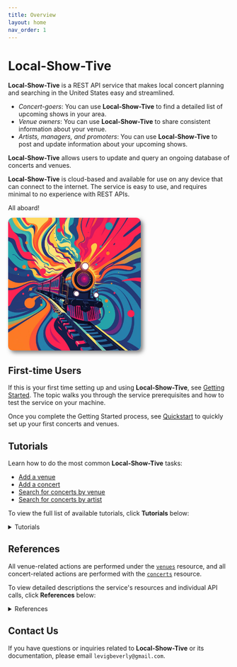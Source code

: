 ```yaml
---
title: Overview
layout: home
nav_order: 1
---
```

# Local-Show-Tive

**Local-Show-Tive** is a REST API service that makes local concert planning and searching in the United States easy and streamlined. 
- _Concert-goers_: You can use **Local-Show-Tive** to find a detailed list of upcoming shows in your area.
- _Venue owners_: You can use **Local-Show-Tive** to share consistent information about your venue.
- _Artists, managers, and promoters_: You can use **Local-Show-Tive** to post and update information about your upcoming shows.

**Local-Show-Tive** allows users to update and query an ongoing database of concerts and venues.

**Local-Show-Tive** is cloud-based and available for use on any device that can connect to the internet. The service is easy to use, and requires minimal to no experience with REST APIs. 

All aboard!
<p>
  <img src="img/local-show-tive.jpg" alt="Local-Show-Tive Train Logo" style="width: 300px; height: auto; align: center; border-radius: 10px; box-shadow: 5px 5px 10px rgba(0,0,0,0.5); object-fit: fill;">
</p>

## First-time Users

If this is your first time setting up and using **Local-Show-Tive**, see [Getting Started](getting-started.md). The topic walks you through the service prerequisites and how to test the service on your machine.

Once you complete the Getting Started process, see [Quickstart](quickstart.md) to quickly set up your first concerts and venues.

## Tutorials

Learn how to do the most common **Local-Show-Tive** tasks:
 - [Add a venue](tutorials/add-a-venue.html)
 - [Add a concert](tutorials/add-a-concert.html)
 - [Search for concerts by venue](tutorials/search-for-concerts-by-venue.html)
 - [Search for concerts by artist](tutorials/search-for-concerts-by-artist.html)

To view the full list of available tutorials, click **Tutorials** below:
<details>
  <summary>Tutorials</summary>
  
<ul>
  <li><strong>venues</strong>
    <ul>
      <li><a href="tutorials/add-a-venue.html">Add a venue</a></li>
      <li><a href="tutorials/update-a-venue.html">Update a venue</a></li>
      <li><a href="tutorials/delete-a-venue.html">Delete a venue</a></li>
    </ul>
  </li>
  
  <li><strong>concerts</strong>
    <ul>
      <li><a href="tutorials/add-a-concert.html">Add a concert</a></li>
      <li><a href="tutorials/update-a-concert.html">Update a concert</a></li>
      <li><a href="tutorials/search-for-concerts-by-venue.html">Search for concerts by venue</a></li>
      <li><a href="tutorials/search-for-concerts-by-artist.html">Search for concerts by artist</a></li>
      <li><a href="tutorials/delete-a-concert.html">Delete a concert</a></li>
    </ul>
  </li>
</ul>

</details>

## References

All venue-related actions are performed under the [`venues`](references/venues.md) resource, and all concert-related actions are performed with the [`concerts`](references/concerts.md) resource.

To view detailed descriptions the service's resources and individual API calls, click **References** below:
<details>
  <summary>References</summary>
  
<ul>
  <li><a href="references/venues.html"><strong>venues</strong></a> resource
    <ul>
      <li><strong>POST</strong>
        <ul>
          <li><a href="references/post-add-venue.html">Add venue</a></li>
        </ul>
      </li>
      <li><strong>PUT</strong>
        <ul>
          <li><a href="references/put-update-venue.html">Update venue</a></li>
        </ul>
      </li>
      <li><strong>GET</strong>
        <ul>
          <li><a href="references/get-venues.html">Get venues</a></li>
          <li><a href="references/get-venue-details.html">Get venue details</a></li>
          <li><a href="references/get-venue-by-name.html">Get venue by name</a></li>
          <li><a href="references/get-venues-by-city.html">Get venues by city</a></li>
        </ul>
      </li>
      <li><strong>DELETE</strong>
        <ul>
          <li><a href="references/delete-venue.html">Delete venue</a></li>
        </ul>
      </li>
    </ul>
  </li>
  
  <li><a href="references/concerts.html"><strong>concerts</strong></a> resource
    <ul>
      <li><strong>POST</strong>
        <ul>
          <li><a href="references/post-add-concert.html">Add concert</a></li>
        </ul>
      </li>
      <li><strong>PUT</strong>
        <ul>
          <li><a href="references/put-update-concert.html">Update concert</a></li>
        </ul>
      </li>
      <li><strong>GET</strong>
        <ul>
          <li><a href="references/get-concerts.html">Get concerts</a></li>
          <li><a href="references/get-concert-details.html">Get concert details</a></li>
          <li><a href="references/get-concerts-by-venue-id.html">Get concerts by venue id</a></li>
          <li><a href="references/get-concerts-by-artist.html">Get concerts by artist</a></li>
          <li><a href="references/get-concerts-by-date.html">Get concerts by date</a></li>
        </ul>
      </li>
      <li><strong>DELETE</strong>
        <ul>
          <li><a href="references/delete-concert.html">Delete concert</a></li>
        </ul>
      </li>
    </ul>
  </li>
</ul>

</details>

## Contact Us

If you have questions or inquiries related to **Local-Show-Tive** or its documentation, please email `levigbeverly@gmail.com`.
